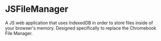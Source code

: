 # JSFileManager
A JS web application that uses IndexedDB in order to store files inside of your browser's memory. Designed specifically to replace the Chromebook File Manager.
